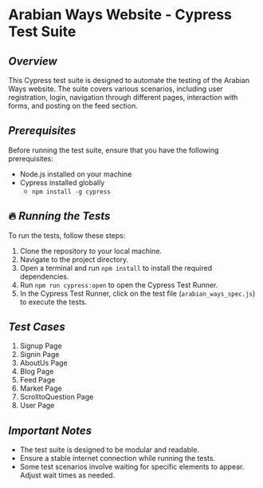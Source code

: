 # Arabian Ways Website - Cypress Test Suite
## *Overview*
This Cypress test suite is designed to automate the testing of the Arabian Ways website. The suite covers various scenarios, including user registration, login, navigation through different pages, interaction with forms, and posting on the feed section.

## *Prerequisites*
Before running the test suite, ensure that you have the following prerequisites:

- Node.js installed on your machine
- Cypress installed globally
    - `npm install -g cypress`

## :fire: *Running the Tests*
To run the tests, follow these steps:

1. Clone the repository to your local machine.
2. Navigate to the project directory.
3. Open a terminal and run `npm install` to install the required dependencies.
4. Run `npm run cypress:open` to open the Cypress Test Runner.
5. In the Cypress Test Runner, click on the test file (`arabian_ways_spec.js`) to execute the tests.

## *Test Cases*
1. Signup Page
2. Signin Page
3. AboutUs Page
4. Blog Page
5. Feed Page
6. Market Page
7. ScrolltoQuestion Page
8. User Page

## *Important Notes*
- The test suite is designed to be modular and readable.
- Ensure a stable internet connection while running the tests.
- Some test scenarios involve waiting for specific elements to appear. Adjust wait times as needed.
